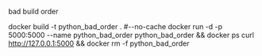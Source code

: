 bad build order

docker build -t python_bad_order . #--no-cache
docker run -d -p 5000:5000 --name python_bad_order python_bad_order && docker ps
curl http://127.0.0.1:5000 && docker rm -f python_bad_order
